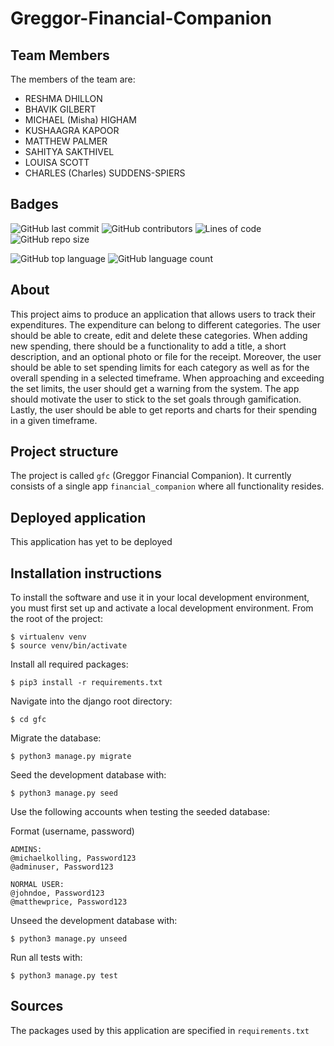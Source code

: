 # Greggor-Financial-Companion

## Team Members
The members of the team are:
- RESHMA DHILLON
- BHAVIK GILBERT
- MICHAEL (Misha) HIGHAM
- KUSHAAGRA KAPOOR
- MATTHEW PALMER
- SAHITYA SAKTHIVEL
- LOUISA SCOTT
- CHARLES (Charles) SUDDENS-SPIERS

## Badges
![GitHub last commit](https://img.shields.io/github/last-commit/Bhavik-Gilbert/Greggor-Financial-Companion)
![GitHub contributors](https://img.shields.io/github/contributors/Bhavik-Gilbert/Greggor-Financial-Companion)
![Lines of code](https://img.shields.io/tokei/lines/github/Bhavik-Gilbert/Greggor-Financial-Companion)
![GitHub repo size](https://img.shields.io/github/repo-size/Bhavik-Gilbert/Greggor-Financial-Companion)    

![GitHub top language](https://img.shields.io/github/languages/top/Bhavik-Gilbert/Greggor-Financial-Companion)
![GitHub language count](https://img.shields.io/github/languages/count/Bhavik-Gilbert/Greggor-Financial-Companion)

## About
This project aims to produce an application that allows users to track their expenditures. The expenditure can belong to different categories. The user should be able to create, edit and delete these categories. When adding new spending, there should be a functionality to add a title, a short description, and an optional photo or file for the receipt. Moreover, the user should be able to set spending limits for each category as well as for the overall spending in a selected timeframe. When approaching and exceeding the set limits, the user should get a warning from the system. The app should motivate the user to stick to the set goals through gamification. Lastly, the user should be able to get reports and charts for their spending in a given timeframe.

## Project structure
The project is called `gfc` (Greggor Financial Companion).  It currently consists of a single app `financial_companion` where all functionality resides.

## Deployed application
This application has yet to be deployed

## Installation instructions
To install the software and use it in your local development environment, you must first set up and activate a local development environment.  From the root of the project:

```
$ virtualenv venv
$ source venv/bin/activate
```

Install all required packages:

```
$ pip3 install -r requirements.txt
```

Navigate into the django root directory:

```
$ cd gfc
```

Migrate the database:

```
$ python3 manage.py migrate
```

Seed the development database with:

```
$ python3 manage.py seed
```

Use the following accounts when testing the seeded database:

Format (username, password)
```
ADMINS:
@michaelkolling, Password123
@adminuser, Password123

NORMAL USER:
@johndoe, Password123
@matthewprice, Password123
```


Unseed the development database with:

```
$ python3 manage.py unseed
```

Run all tests with:
```
$ python3 manage.py test
```

## Sources
The packages used by this application are specified in `requirements.txt`
